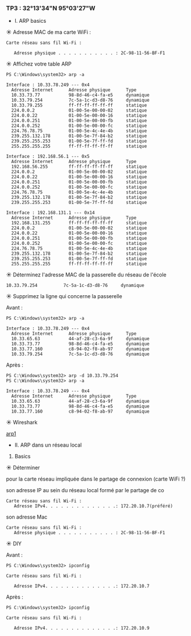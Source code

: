 ### TP3 : 32°13'34"N 95°03'27"W

* I. ARP basics

☀️ Adresse MAC de ma carte WiFi : 

```
Carte réseau sans fil Wi-Fi :

   Adresse physique . . . . . . . . . . . : 2C-98-11-56-BF-F1
```
☀️ Affichez votre table ARP

```
PS C:\Windows\system32> arp -a

Interface : 10.33.78.249 --- 0x4
  Adresse Internet      Adresse physique      Type
  10.33.73.77           98-8d-46-c4-fa-e5     dynamique
  10.33.79.254          7c-5a-1c-d3-d8-76     dynamique
  10.33.79.255          ff-ff-ff-ff-ff-ff     statique
  224.0.0.2             01-00-5e-00-00-02     statique
  224.0.0.22            01-00-5e-00-00-16     statique
  224.0.0.251           01-00-5e-00-00-fb     statique
  224.0.0.252           01-00-5e-00-00-fc     statique
  224.76.78.75          01-00-5e-4c-4e-4b     statique
  239.255.132.178       01-00-5e-7f-84-b2     statique
  239.255.255.253       01-00-5e-7f-ff-fd     statique
  255.255.255.255       ff-ff-ff-ff-ff-ff     statique

Interface : 192.168.56.1 --- 0x5
  Adresse Internet      Adresse physique      Type
  192.168.56.255        ff-ff-ff-ff-ff-ff     statique
  224.0.0.2             01-00-5e-00-00-02     statique
  224.0.0.22            01-00-5e-00-00-16     statique
  224.0.0.251           01-00-5e-00-00-fb     statique
  224.0.0.252           01-00-5e-00-00-fc     statique
  224.76.78.75          01-00-5e-4c-4e-4b     statique
  239.255.132.178       01-00-5e-7f-84-b2     statique
  239.255.255.253       01-00-5e-7f-ff-fd     statique

Interface : 192.168.131.1 --- 0x14
  Adresse Internet      Adresse physique      Type
  192.168.131.255       ff-ff-ff-ff-ff-ff     statique
  224.0.0.2             01-00-5e-00-00-02     statique
  224.0.0.22            01-00-5e-00-00-16     statique
  224.0.0.251           01-00-5e-00-00-fb     statique
  224.0.0.252           01-00-5e-00-00-fc     statique
  224.76.78.75          01-00-5e-4c-4e-4b     statique
  239.255.132.178       01-00-5e-7f-84-b2     statique
  239.255.255.253       01-00-5e-7f-ff-fd     statique
  255.255.255.255       ff-ff-ff-ff-ff-ff     statique
```

☀️ Déterminez l'adresse MAC de la passerelle du réseau de l'école

```
10.33.79.254          7c-5a-1c-d3-d8-76     dynamique

```

☀️ Supprimez la ligne qui concerne la passerelle

Avant : 
```
PS C:\Windows\system32> arp -a

Interface : 10.33.78.249 --- 0x4
  Adresse Internet      Adresse physique      Type
  10.33.65.63           44-af-28-c3-6a-9f     dynamique
  10.33.73.77           98-8d-46-c4-fa-e5     dynamique
  10.33.77.160          c8-94-02-f8-ab-97     dynamique
  10.33.79.254          7c-5a-1c-d3-d8-76     dynamique
```

Après : 
```
PS C:\Windows\system32> arp -d 10.33.79.254
PS C:\Windows\system32> arp -a

Interface : 10.33.78.249 --- 0x4
  Adresse Internet      Adresse physique      Type
  10.33.65.63           44-af-28-c3-6a-9f     dynamique
  10.33.73.77           98-8d-46-c4-fa-e5     dynamique
  10.33.77.160          c8-94-02-f8-ab-97     dynamique
```

☀️ Wireshark

[arp1](arp1.pcapng)

* II. ARP dans un réseau local

1. Basics

☀️ Déterminer

pour la carte réseau impliquée dans le partage de connexion (carte WiFi ?)

son adresse IP au sein du réseau local formé par le partage de co
```
Carte réseau sans fil Wi-Fi :
   Adresse IPv4. . . . . . . . . . . . . .: 172.20.10.7(préféré)
```

son adresse Mac
```
Carte réseau sans fil Wi-Fi :
   Adresse physique . . . . . . . . . . . : 2C-98-11-56-BF-F1
```

☀️ DIY

Avant :
```
PS C:\Windows\system32> ipconfig

Carte réseau sans fil Wi-Fi :

   Adresse IPv4. . . . . . . . . . . . . .: 172.20.10.7
```

Après :
```
PS C:\Windows\system32> ipconfig

Carte réseau sans fil Wi-Fi :

   Adresse IPv4. . . . . . . . . . . . . .: 172.20.10.9
```